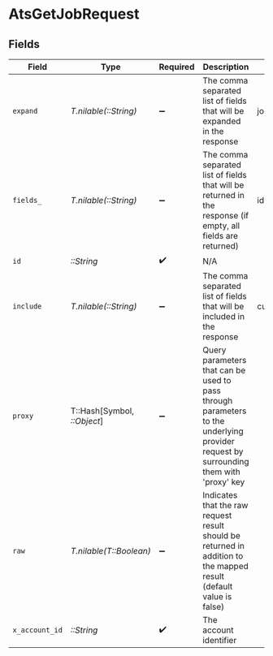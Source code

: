 # AtsGetJobRequest


## Fields

| Field                                                                                                                                                                                                     | Type                                                                                                                                                                                                      | Required                                                                                                                                                                                                  | Description                                                                                                                                                                                               | Example                                                                                                                                                                                                   |
| --------------------------------------------------------------------------------------------------------------------------------------------------------------------------------------------------------- | --------------------------------------------------------------------------------------------------------------------------------------------------------------------------------------------------------- | --------------------------------------------------------------------------------------------------------------------------------------------------------------------------------------------------------- | --------------------------------------------------------------------------------------------------------------------------------------------------------------------------------------------------------- | --------------------------------------------------------------------------------------------------------------------------------------------------------------------------------------------------------- |
| `expand`                                                                                                                                                                                                  | *T.nilable(::String)*                                                                                                                                                                                     | :heavy_minus_sign:                                                                                                                                                                                        | The comma separated list of fields that will be expanded in the response                                                                                                                                  | job_postings,interview_stages                                                                                                                                                                             |
| `fields_`                                                                                                                                                                                                 | *T.nilable(::String)*                                                                                                                                                                                     | :heavy_minus_sign:                                                                                                                                                                                        | The comma separated list of fields that will be returned in the response (if empty, all fields are returned)                                                                                              | id,remote_id,code,title,description,status,job_status,department_ids,remote_department_ids,location_ids,remote_location_ids,hiring_team,interview_stages,confidential,custom_fields,created_at,updated_at |
| `id`                                                                                                                                                                                                      | *::String*                                                                                                                                                                                                | :heavy_check_mark:                                                                                                                                                                                        | N/A                                                                                                                                                                                                       |                                                                                                                                                                                                           |
| `include`                                                                                                                                                                                                 | *T.nilable(::String)*                                                                                                                                                                                     | :heavy_minus_sign:                                                                                                                                                                                        | The comma separated list of fields that will be included in the response                                                                                                                                  | custom_fields                                                                                                                                                                                             |
| `proxy`                                                                                                                                                                                                   | T::Hash[Symbol, *::Object*]                                                                                                                                                                               | :heavy_minus_sign:                                                                                                                                                                                        | Query parameters that can be used to pass through parameters to the underlying provider request by surrounding them with 'proxy' key                                                                      |                                                                                                                                                                                                           |
| `raw`                                                                                                                                                                                                     | *T.nilable(T::Boolean)*                                                                                                                                                                                   | :heavy_minus_sign:                                                                                                                                                                                        | Indicates that the raw request result should be returned in addition to the mapped result (default value is false)                                                                                        |                                                                                                                                                                                                           |
| `x_account_id`                                                                                                                                                                                            | *::String*                                                                                                                                                                                                | :heavy_check_mark:                                                                                                                                                                                        | The account identifier                                                                                                                                                                                    |                                                                                                                                                                                                           |